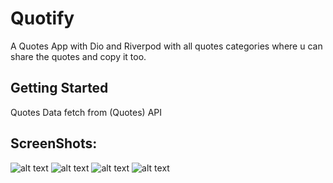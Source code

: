# Quotify 

A Quotes App with Dio and Riverpod with all quotes categories where u can share the quotes and copy it too.

## Getting Started

Quotes Data fetch from (Quotes) API

## ScreenShots:

![alt text](assets/images/1.jpeg)
![alt text](assets/images/2.png)
![alt text](assets/images/3.png)
![alt text](assets/images/4.png)
